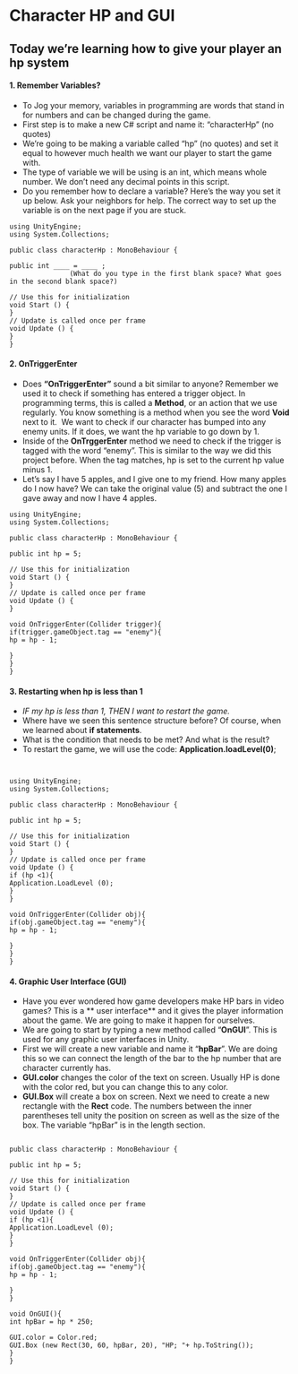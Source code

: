 # Character HP and GUI
## Today we’re learning how to give your player an hp system

#### 1. Remember Variables?
* To Jog your memory, variables in programming are words that stand in for numbers and can be changed during the game. 
* First step is to make a new C# script and name it: “characterHp” (no quotes)
* We’re going to be making a variable called “hp” (no quotes) and set it equal to however much health we want our player to start the game with. 
* The type of variable we will be using is an int, which means whole number. We don’t need any decimal points in this script.
* Do you remember how to declare a variable? Here’s the way you set it up below. Ask your neighbors for help. The correct way to set up the variable is on the next page if you are stuck. 

```
using UnityEngine;
using System.Collections;

public class characterHp : MonoBehaviour {

public int ____ = ____ ;
               (What do you type in the first blank space? What goes in the second blank space?)

// Use this for initialization
void Start () {
}
// Update is called once per frame
void Update () {
}
}
```

#### 2. OnTriggerEnter
* Does **“OnTriggerEnter”** sound a bit similar to anyone? Remember we used it to check if something has entered a trigger object. In programming terms, this is called a **Method**, or an action that we use regularly. You know something is a method when you see the word **Void** next to it.  We want to check if our character has bumped into any enemy units. If it does, we want the hp variable to go down by 1.
* Inside of the **OnTrggerEnter** method we need to check if the trigger is tagged with the word “enemy”. This is similar to the way we did this project before. When the tag matches, hp is set to the current hp value minus 1. 
* Let’s say I have 5 apples, and I give one to my friend. How many apples do I now have? We can take the original value (5) and subtract the one I gave away and now I have 4 apples. 

```
using UnityEngine;
using System.Collections;

public class characterHp : MonoBehaviour {

public int hp = 5;

// Use this for initialization
void Start () {
}
// Update is called once per frame
void Update () {
}

void OnTriggerEnter(Collider trigger){
if(trigger.gameObject.tag == "enemy"){
hp = hp - 1;

}
}
}
```

#### 3. Restarting when hp is less than 1
* *IF my hp is less than 1, THEN I want to restart the game.*
* Where have we seen this sentence structure before? Of course, when we learned about **if statements**. 
* What is the condition that needs to be met? And what is the result?
* To restart the game, we will use the code: **Application.loadLevel(0)**;

```

 
using UnityEngine;
using System.Collections;

public class characterHp : MonoBehaviour {

public int hp = 5;

// Use this for initialization
void Start () {
}
// Update is called once per frame
void Update () {
if (hp <1){
Application.LoadLevel (0);  
}
}

void OnTriggerEnter(Collider obj){
if(obj.gameObject.tag == "enemy"){
hp = hp - 1;

}
}
}	 
```

#### 4. Graphic User Interface (GUI)
* Have you ever wondered how game developers make HP bars in video games? This is a ** user interface** and it gives the player information about the game. We are going to make it happen for ourselves.
* We are going to start by typing a new method called “**OnGUI**”. This is used for any graphic user interfaces in Unity. 
* First we will create a new variable and name it “**hpBar**”. We are doing this so we can connect the length of the bar to the hp number that are character currently has.
* **GUI.color** changes the color of the text on screen. Usually HP is done with the color red, but you can change this to any color. 
* **GUI.Box** will create a box on screen. Next we need to create a new rectangle with the **Rect** code. The numbers between the inner parentheses tell unity the position on screen as well as the size of the box. The variable “hpBar” is in the length section.

```
 
public class characterHp : MonoBehaviour {

public int hp = 5;

// Use this for initialization
void Start () {
}
// Update is called once per frame
void Update () {
if (hp <1){
Application.LoadLevel (0);  
}
}

void OnTriggerEnter(Collider obj){
if(obj.gameObject.tag == "enemy"){
hp = hp - 1;

}
}

void OnGUI(){
int hpBar = hp * 250;

GUI.color = Color.red;
GUI.Box (new Rect(30, 60, hpBar, 20), "HP; "+ hp.ToString());
}
}	 
```
